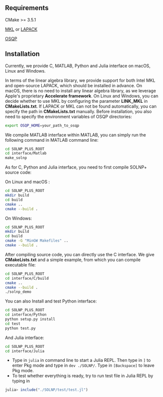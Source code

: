 ## Requirements

CMake  >= 3.5.1

[MKL](https://www.intel.com/content/www/us/en/developer/tools/oneapi/onemkl-download.html) or [LAPACK](https://netlib.org/lapack/explore-html/index.html)  

[OSQP](https://osqp.org)

## Installation

Currently, we provide C, MATLAB, Python and Julia interface on macOS, Linux and Windows. 

In terms of the linear algebra library, we provide support for both Intel MKL and open-source LAPACK, which should be installed in advance. On macOS, there is no need to install any linear algebra library, as we leverage Apple's proprietary **Accelerate framework**. On Linux and Windows, you can decide whether to use MKL by configuring the parameter **LINK_MKL** in **CMakeLists.txt**. If LAPACK or MKL can not be found automatically, you can specify the path in **CMakeLists.txt** manually. Before installation, you also need to specify the environment variables of OSQP directories:

```bash
export OSQP_HOME=your_path_to_osqp
```

We compile MATLAB interface within MATLAB, you can simply run the following command in MATLAB command line:

```bash
cd SOLNP_PLUS_ROOT
cd interface/Matlab
make_solnp
```

As for C, Python and Julia interface, you need to first compile SOLNP+ source code:

On Linux and macOS :

```bash
cd SOLNP_PLUS_ROOT
mkdir build
cd build
cmake ..
cmake --build .
```

On Windows:

```bash
cd SOLNP_PLUS_ROOT
mkdir build
cd build
cmake -G "MinGW Makefiles" ..
cmake --build .
```

After compiling source code, you can directly use the C interface. We give **CMakeLists.txt** and a simple example, from which you can compile executable file:

```bash
cd SOLNP_PLUS_ROOT
cd interface/C/build
cmake ..
cmake --build .
./solnp_demo
```

You can also Install and test Python interface:

```bash
cd SOLNP_PLUS_ROOT
cd interface/Python
python setup.py install
cd test
python test.py
```

And Julia interface:
```bash
cd SOLNP_PLUS_ROOT
cd interface/Julia
```

- Type in `julia` in command line to start a Julia REPL. Then type in `]` to enter Pkg mode and type in `dev ./SOLNP/`. Type in `[Backspace]` to leave Pkg mode.
- To test whether everything is ready, try to run test file in Julia REPL by typing in
```julia
julia> include("./SOLNP/test/test.jl")
```
